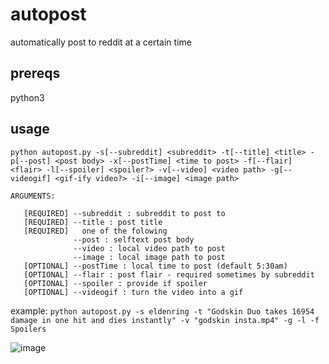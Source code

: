 # autopost
automatically post to reddit at a certain time

## prereqs
python3

## usage
`python autopost.py -s[--subreddit] <subreddit> -t[--title] <title> -p[--post] <post body> -x[--postTime] <time to post> -f[--flair] <flair> -l[--spoiler] <spoiler?> -v[--video] <video path> -g[--videogif] <gif-ify video?> -i[--image] <image path>`

```
ARGUMENTS:

   [REQUIRED] --subreddit : subreddit to post to
   [REQUIRED] --title : post title
   [REQUIRED]   one of the folowing
              --post : selftext post body
              --video : local video path to post
              --image : local image path to post
   [OPTIONAL] --postTime : local time to post (default 5:30am)
   [OPTIONAL] --flair : post flair - required sometimes by subreddit
   [OPTIONAL] --spoiler : provide if spoiler
   [OPTIONAL] --videogif : turn the video into a gif
```
example: `python autopost.py -s eldenring -t "Godskin Duo takes 16954 damage in one hit and dies instantly" -v "godskin insta.mp4" -g -l -f Spoilers`

![image](https://user-images.githubusercontent.com/4252190/164974868-3811e873-11d0-4209-a835-053fa574d3bd.png)
